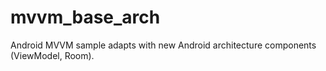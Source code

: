 # mvvm_base_arch
Android MVVM sample adapts with new Android architecture components (ViewModel, Room).
